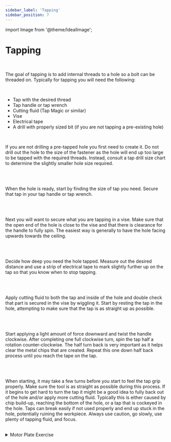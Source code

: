 ```yaml
---
sidebar_label: 'Tapping'
sidebar_position: 7
---
```


import Image from '@theme/IdealImage';

# Tapping

<br/>

The goal of tapping is to add internal threads to a hole so a bolt can be threaded on. Typically for tapping you will need the following:

<br/>

- Tap with the desired thread
- Tap handle or tap wrench
- Cutting fluid (Tap Magic or similar)
- Vise
- Electrical tape
- A drill with properly sized bit (if you are not tapping a pre-existing hole)

<br/>

If you are not drilling a pre-tapped hole you first need to create it. Do not drill out the hole to the size of the fastener as the hole will end up too large to be tapped with the required threads. Instead, consult a tap drill size chart to determine the slightly smaller hole size required.

<br/>

<div style={{ textAlign: 'center'}}><div style={{overflow: 'hidden', display: 'inline-block', margin: '0.00px 0.00px'}}><span style={{overflow: 'hidden', display: 'inline-block', margin: '0.00px 0.00px', border: '0.00px solid #000000', transform: 'rotate(0.00rad) translateZ(0px)',  width: '617.00px', height: '768.51px'}}><Image autoLoad={"true"} img={require("/static/media/mechanical/tapping/image_0.png")} style={{ width: '617.00px', height: '768.51px', marginLeft: '0.00px', marginTop: '0.00px', transform: 'rotate(0.00rad) translateZ(0px)', maxWidth: "none"}}></Image></span></div></div>

<br/>

When the hole is ready, start by finding the size of tap you need. Secure that tap in your tap handle or tap wrench.

<br/>

<div style={{ textAlign: 'center'}}><div style={{overflow: 'hidden', display: 'inline-block', margin: '0.00px 0.00px'}}><span style={{overflow: 'hidden', display: 'inline-block', margin: '0.00px 0.00px', border: '0.00px solid #000000', transform: 'rotate(0.00rad) translateZ(0px)',  width: '342.50px', height: '170.30px'}}><Image autoLoad={"true"} img={require("/static/media/mechanical/tapping/image_1.jpg")} style={{ width: '368.05px', height: '649.68px', marginLeft: '-4.73px', marginTop: '-174.51px', transform: 'rotate(0.00rad) translateZ(0px)', maxWidth: "none"}}></Image></span></div><div style={{overflow: 'hidden', display: 'inline-block', margin: '0.00px 0.00px'}}><span style={{overflow: 'hidden', display: 'inline-block', margin: '0.00px 0.00px', border: '0.00px solid #000000', transform: 'rotate(0.00rad) translateZ(0px)',  width: '258.50px', height: '202.70px'}}><Image autoLoad={"true"} img={require("/static/media/mechanical/tapping/image_2.jpg")} style={{ width: '326.53px', height: '581.80px', marginLeft: '-43.96px', marginTop: '-140.71px', transform: 'rotate(0.00rad) translateZ(0px)', maxWidth: "none"}}></Image></span></div></div>

<br/>

Next you will want to secure what you are tapping in a vise. Make sure that the open end of the hole is close to the vise and that there is clearance for the handle to fully spin. The easiest way is generally to have the hole facing upwards towards the ceiling.

<br/>

<div style={{ textAlign: 'center'}}><div style={{overflow: 'hidden', display: 'inline-block', margin: '0.00px 0.00px'}}><span style={{overflow: 'hidden', display: 'inline-block', margin: '0.00px 0.00px', border: '0.00px solid #000000', transform: 'rotate(0.00rad) translateZ(0px)',  width: '533.50px', height: '516.38px'}}><Image autoLoad={"true"} img={require("/static/media/mechanical/tapping/image_3.jpg")} style={{ width: '735.23px', height: '1303.29px', marginLeft: '-99.22px', marginTop: '-514.03px', transform: 'rotate(0.00rad) translateZ(0px)', maxWidth: "none"}}></Image></span></div></div>

<br/>

Decide how deep you need the hole tapped. Measure out the desired distance and use a strip of electrical tape to mark slightly further up on the tap so that you know when to stop tapping.

<br/>

<div style={{ textAlign: 'center'}}><div style={{overflow: 'hidden', display: 'inline-block', margin: '0.00px 0.00px'}}><span style={{overflow: 'hidden', display: 'inline-block', margin: '0.00px 0.00px', border: '0.00px solid #000000', transform: 'rotate(0.00rad) translateZ(0px)',  width: '624.00px', height: '493.33px'}}><Image autoLoad={"true"} img={require("/static/media/mechanical/tapping/image_4.jpg")} style={{ width: '624.00px', height: '1106.69px', marginLeft: '0.00px', marginTop: '-75.77px', transform: 'rotate(0.00rad) translateZ(0px)', maxWidth: "none"}}></Image></span></div></div>

<br/>

Apply cutting fluid to both the tap and inside of the hole and double check that part is secured in the vise by wiggling it. Start by resting the tap in the hole, attempting to make sure that the tap is as straight up as possible.

<br/>

<div style={{ textAlign: 'center'}}><div style={{overflow: 'hidden', display: 'inline-block', margin: '0.00px 0.00px'}}><span style={{overflow: 'hidden', display: 'inline-block', margin: '0.00px 0.00px', border: '0.00px solid #000000', transform: 'rotate(0.00rad) translateZ(0px)',  width: '221.50px', height: '440.67px'}}><Image autoLoad={"true"} img={require("/static/media/mechanical/tapping/image_5.jpg")} style={{ width: '356.96px', height: '636.58px', marginLeft: '-50.34px', marginTop: '-87.33px', transform: 'rotate(0.00rad) translateZ(0px)', maxWidth: "none"}}></Image></span></div></div>

<br/>

Start applying a light amount of force downward and twist the handle clockwise. After completing one full clockwise turn, spin the tap half a rotation counter-clockwise. The half turn back is very important as it helps clear the metal chips that are created. Repeat this one down half back process until you reach the tape on the tap.

<br/>

<div style={{ textAlign: 'center'}}><div style={{overflow: 'hidden', display: 'inline-block', margin: '0.00px 0.00px'}}><span style={{overflow: 'hidden', display: 'inline-block', margin: '0.00px 0.00px', border: '0.00px solid #000000', transform: 'rotate(0.00rad) translateZ(0px)',  width: '253.06px', height: '497.50px'}}><Image autoLoad={"true"} img={require("/static/media/mechanical/tapping/image_6.jpg")} style={{ width: '385.14px', height: '683.91px', marginLeft: '-100.61px', marginTop: '0.00px', transform: 'rotate(0.00rad) translateZ(0px)', maxWidth: "none"}}></Image></span></div></div>

<br/>

When starting, it may take a few turns before you start to feel the tap grip properly. Make sure the tool is as straight as possible during this process. If it begins to get hard to turn the tap it might be a good idea to fully back out of the hole and/or apply more cutting fluid. Typically this is either caused by chip build-up, reaching the bottom of the hole, or a tap that is cockeyed in the hole. Taps can break easily if not used properly and end up stuck in the hole, potentially ruining the workpiece. Always use caution, go slowly, use plenty of tapping fluid, and focus.

<br/>

<details>
  <summary>
    Motor Plate Exercise
  </summary>
  <div> 
  Use either a new plate or strip of bar stock or select a location where a #10 hole sized hole can exist on a motor plate.
  <br/>
  Create a THRU hole using a #21 or 5-32 drill bit. Use the 10-32 tap on this hole following the information above. You do not need to worry about bottoming out, as the strip is a thin, flat piece of metal with no bottom to the hole. When done you should be able to thread a 10-32 bolts into the hole. 1/8&quot; is the minimum thickness required for this tap.
  </div>
</details>